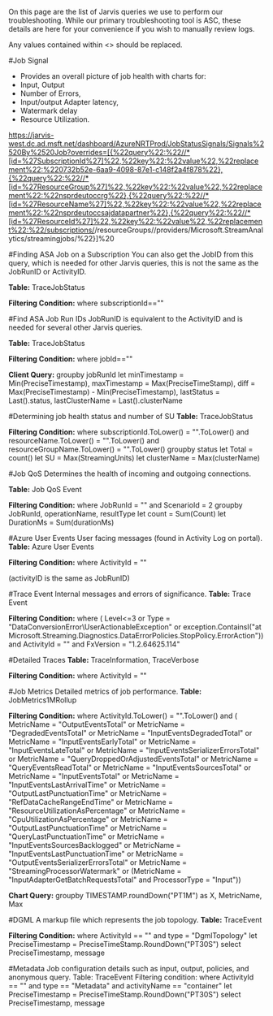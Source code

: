 On this page are the list of Jarvis queries we use to perform our troubleshooting. While our primary troubleshooting tool is ASC, these details are here for your convenience if you wish to manually review logs.

Any values contained within <> should be replaced.

#Job Signal
- Provides an overall picture of job health with charts for:
- Input, Output
- Number of Errors,
- Input/output Adapter latency,
- Watermark delay
- Resource Utilization.


https://jarvis-west.dc.ad.msft.net/dashboard/AzureNRTProd/JobStatusSignals/Signals%2520By%2520Job?overrides=[{%22query%22:%22//*[id=%27SubscriptionId%27]%22,%22key%22:%22value%22,%22replacement%22:%220732b52e-6aa9-4098-87e1-c148f2a4f878%22},{%22query%22:%22//*[id=%27ResourceGroup%27]%22,%22key%22:%22value%22,%22replacement%22:%22nsprdeutoccrg%22},{%22query%22:%22//*[id=%27ResourceName%27]%22,%22key%22:%22value%22,%22replacement%22:%22nsprdeutoccsajdatapartner%22},{%22query%22:%22//*[id=%27ResourceId%27]%22,%22key%22:%22value%22,%22replacement%22:%22/subscriptions/<subId>/resourceGroups/<resourceGroup>/providers/Microsoft.StreamAnalytics/streamingjobs/<jobname>%22}]%20

#Finding ASA Job on a Subscription
You can also get the JobID from this query, which is needed for other Jarvis queries, this is not the same as the JobRunID or ActivityID.

**Table:** 
TraceJobStatus

**Filtering Condition:** 
where subscriptionId=="<subid>"

#Find ASA Job Run IDs
JobRunID is equivalent to the ActivityID and is needed for several other Jarvis queries.

**Table:** 
TraceJobStatus

**Filtering Condition:**
where jobId=="<jobID>"

**Client Query:**
groupby jobRunId let minTimestamp  = Min(PreciseTimestamp), maxTimestamp  = Max(PreciseTimeStamp), diff  = Max(PreciseTimestamp) - Min(PreciseTimestamp), lastStatus  = Last().status, lastClusterName  = Last().clusterName

#Determining job health status and number of SU
**Table:**
TraceJobStatus

**Filtering Condition:** 
where subscriptionId.ToLower() = "<subid>".ToLower() and resourceName.ToLower() = "<jobname>".ToLower() and resourceGroupName.ToLower() = "<resourceGroupName>".ToLower() groupby status let Total = count() let SU = Max(StreamingUnits) let clusterName = Max(clusterName)

#Job QoS
Determines the health of incoming and outgoing connections.

**Table:** 
Job QoS Event

**Filtering Condition:**
where JobRunId = "<JobRunId>" and ScenarioId = 2 groupby JobRunId, operationName, resultType let count = Sum(Count) let DurationMs = Sum(durationMs)

#Azure User Events
User facing messages (found in Activity Log on portal).
**Table:** 
Azure User Events

**Filtering Condition:**
where ActivityId = "<jobRunID>"

(activityID is the same as JobRunID)

#Trace Event
Internal messages and errors of significance.
**Table:** 
Trace Event

**Filtering Condition:**
where      ( Level<=3 or Type = "DataConversionError\UserActionableException" or  exception.ContainsI("at Microsoft.Streaming.Diagnostics.DataErrorPolicies.StopPolicy.ErrorAction"))     and ActivityId = "<jobRunID>"      and FxVersion = "1.2.64625.114" 


#Detailed Traces
**Table:** 
TraceInformation, TraceVerbose

**Filtering Condition:**
where ActivityId = "<jobRunID>"

#Job Metrics
Detailed metrics of job performance.
**Table:** 
JobMetrics1MRollup

**Filtering Condition:**
where ActivityId.ToLower() = "<jobRunID>".ToLower() and ( MetricName = "OutputEventsTotal" or MetricName = "DegradedEventsTotal" or MetricName = "InputEventsDegradedTotal" or MetricName = "InputEventsEarlyTotal" or MetricName = "InputEventsLateTotal" or MetricName = "InputEventsSerializerErrorsTotal" or MetricName = "QueryDroppedOrAdjustedEventsTotal" or MetricName = "QueryEventsReadTotal" or MetricName = "InputEventsSourcesTotal" or MetricName = "InputEventsTotal" or MetricName = "InputEventsLastArrivalTime" or MetricName = "OutputLastPunctuationTime" or MetricName = "RefDataCacheRangeEndTime" or MetricName = "ResourceUtilizationAsPercentage" or MetricName = "CpuUtilizationAsPercentage" or MetricName = "OutputLastPunctuationTime" or MetricName = "QueryLastPunctuationTime" or MetricName = "InputEventsSourcesBacklogged" or MetricName = "InputEventsLastPunctuationTime" or MetricName = "OutputEventsSerializerErrorsTotal" or MetricName = "StreamingProcessorWatermark" or (MetricName = "InputAdapterGetBatchRequestsTotal" and ProcessorType = "Input"))

**Chart Query:**
groupby TIMESTAMP.roundDown("PT1M") as X, MetricName, Max

#DGML
A markup file which represents the job topology.
**Table:** 
TraceEvent

**Filtering Condition:**
where ActivityId == "<jobRunID>" and type = "DgmlTopology" let PreciseTimestamp = PreciseTimeStamp.RoundDown("PT30S") select PreciseTimestamp, message 

#Metadata
Job configuration details such as input, output, policies, and anonymous query.
Table: TraceEvent
Filtering condition:
where ActivityId == "<jobRunID>" and type == "Metadata" and activityName == "container" let PreciseTimestamp = PreciseTimeStamp.RoundDown("PT30S") select PreciseTimestamp, message 









